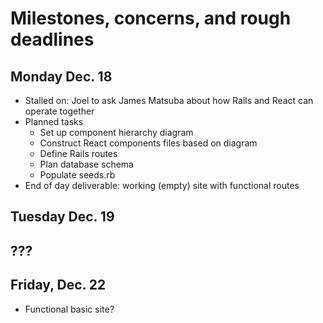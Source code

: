 # Milestones, concerns, and rough deadlines

## Monday Dec. 18

- Stalled on: Joel to ask James Matsuba about how Rails and React can operate together
- Planned tasks
  - Set up component hierarchy diagram
  - Construct React components files based on diagram
  - Define Rails routes
  - Plan database schema
  - Populate seeds.rb
- End of day deliverable: working (empty) site with functional routes

## Tuesday Dec. 19


## ???

## Friday, Dec. 22

- Functional basic site?
